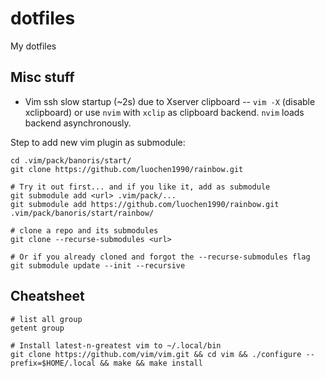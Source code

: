 # dotfiles
My dotfiles


## Misc stuff

* Vim ssh slow startup (~2s) due to Xserver clipboard -- `vim -X` (disable xclipboard) or use `nvim` with `xclip` as clipboard backend. `nvim` loads backend asynchronously.

Step to add new vim plugin as submodule:

```
cd .vim/pack/banoris/start/
git clone https://github.com/luochen1990/rainbow.git

# Try it out first... and if you like it, add as submodule
git submodule add <url> .vim/pack/...
git submodule add https://github.com/luochen1990/rainbow.git .vim/pack/banoris/start/rainbow/

# clone a repo and its submodules
git clone --recurse-submodules <url>

# Or if you already cloned and forgot the --recurse-submodules flag
git submodule update --init --recursive
```

## Cheatsheet
```
# list all group
getent group

# Install latest-n-greatest vim to ~/.local/bin
git clone https://github.com/vim/vim.git && cd vim && ./configure --prefix=$HOME/.local && make && make install

```
